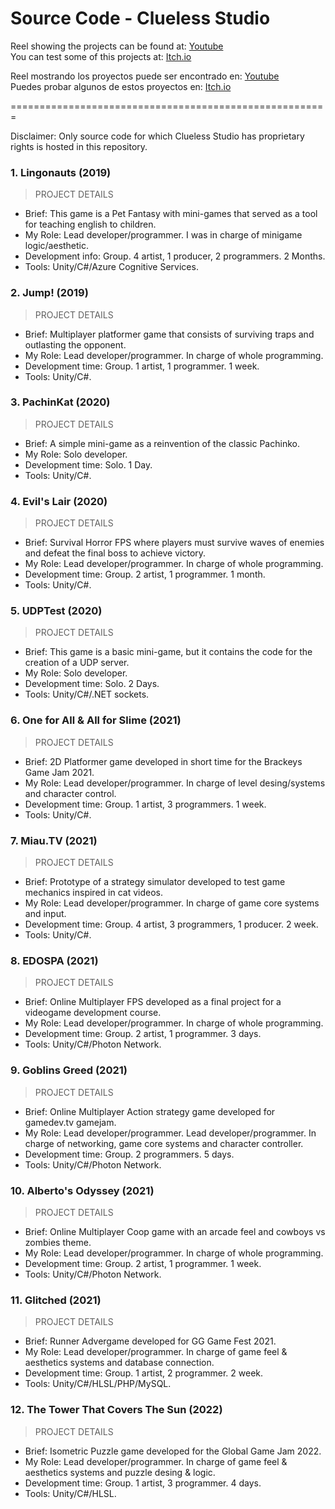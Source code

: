 # Source Code - Clueless Studio

Reel showing the projects can be found at: [Youtube](https://youtu.be/TIzAYeuEeuw)<br />
You can test some of this projects at: [Itch.io](https://itch.io/profile/cluelessstudio)

Reel mostrando los proyectos puede ser encontrado en: [Youtube](https://youtu.be/TIzAYeuEeuw)<br />
Puedes probar algunos de estos proyectos en: [Itch.io](https://itch.io/profile/cluelessstudio)

=======================================================

Disclaimer: Only source code for which Clueless Studio has proprietary rights is hosted in this repository.<br />

### 1. __Lingonauts (2019)__

> PROJECT DETAILS

* Brief: This game is a Pet Fantasy with mini-games that served as a tool for teaching english to children.
* My Role: Lead developer/programmer. I was in charge of minigame logic/aesthetic.
* Development info: Group. 4 artist, 1 producer, 2 programmers. 2 Months.
* Tools: Unity/C#/Azure Cognitive Services.

### 2. __Jump! (2019)__

> PROJECT DETAILS

* Brief: Multiplayer platformer game that consists of surviving traps and outlasting the opponent.
* My Role: Lead developer/programmer. In charge of whole programming.
* Development time: Group. 1 artist, 1 programmer. 1 week.
* Tools: Unity/C#.


### 3. __PachinKat (2020)__

> PROJECT DETAILS

* Brief: A simple mini-game as a reinvention of the classic Pachinko.
* My Role: Solo developer.
* Development time: Solo. 1 Day.
* Tools: Unity/C#. 

### 4. __Evil's Lair (2020)__

> PROJECT DETAILS

* Brief: Survival Horror FPS where players must survive waves of enemies and defeat the final boss to achieve victory.
* My Role: Lead developer/programmer. In charge of whole programming.
* Development time: Group. 2 artist, 1 programmer. 1 month.
* Tools: Unity/C#. 
 

### 5. __UDPTest (2020)__ 

> PROJECT DETAILS

* Brief: This game is a basic mini-game, but it contains the code for the creation of a UDP server. 
* My Role: Solo developer.
* Development time: Solo. 2 Days.
* Tools: Unity/C#/.NET sockets. 

### 6. __One for All & All for Slime (2021)__ 

> PROJECT DETAILS

* Brief: 2D Platformer game developed in short time for the Brackeys Game Jam 2021.
* My Role: Lead developer/programmer. In charge of level desing/systems and character control.
* Development time: Group. 1 artist, 3 programmers. 1 week.
* Tools: Unity/C#. 

### 7. __Miau.TV (2021)__

> PROJECT DETAILS

* Brief:  Prototype of a strategy simulator developed to test game mechanics inspired in cat videos. 
* My Role: Lead developer/programmer. In charge of game core systems and input.
* Development time: Group. 4 artist, 3 programmers, 1 producer. 2 week.
* Tools: Unity/C#. 

### 8. __EDOSPA (2021)__ 

> PROJECT DETAILS

* Brief:  Online Multiplayer FPS developed as a final project for a videogame development course. 
* My Role: Lead developer/programmer. In charge of whole programming.
* Development time: Group. 2 artist, 1 programmer. 3 days.
* Tools: Unity/C#/Photon Network. 

### 9. __Goblins Greed (2021)__

> PROJECT DETAILS

* Brief:  Online Multiplayer Action strategy game developed for gamedev.tv gamejam. 
* My Role: Lead developer/programmer. Lead developer/programmer. In charge of networking, game core systems and character controller.
* Development time: Group. 2 programmers. 5 days.
* Tools: Unity/C#/Photon Network. 

### 10. __Alberto's Odyssey (2021)__

> PROJECT DETAILS

* Brief:  Online Multiplayer Coop game with an arcade feel and cowboys vs zombies theme. 
* My Role: Lead developer/programmer. In charge of whole programming.
* Development time: Group. 2 artist, 1 programmer. 1 week.
* Tools: Unity/C#/Photon Network. 

### 11. __Glitched (2021)__

> PROJECT DETAILS

* Brief:  Runner Advergame developed for GG Game Fest 2021. 
* My Role: Lead developer/programmer. In charge of game feel & aesthetics systems and database connection.
* Development time: Group. 1 artist, 2 programmer. 2 week.
* Tools: Unity/C#/HLSL/PHP/MySQL. 

### 12. __The Tower That Covers The Sun (2022)__ 

> PROJECT DETAILS

* Brief:  Isometric Puzzle game developed for the Global Game Jam 2022.
* My Role: Lead developer/programmer. In charge of game feel & aesthetics systems and puzzle desing & logic.
* Development time: Group. 1 artist, 3 programmer. 4 days.
* Tools: Unity/C#/HLSL.

